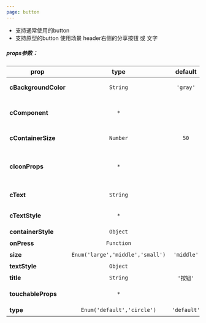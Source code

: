 ```yaml
---
page: button
---
```


* 支持通常使用的button
* 支持原型的button 使用场景 header右侧的分享按钮 或 文字

##### props参数：

prop | type | default | required | description
---- | :----: | :-------: | :--------: | -----------
**cBackgroundColor** | `String` | `'gray'` | false | 【type=circle】，设置backgroundColor
**cComponent** | `*` |  | false | 【type=circle】，内容区域可以使用组件填充
**cContainerSize** | `Number` | `50` | false | 【type=circle】，设置容器的大小
**cIconProps** | `*` |  | false | 【type=circle】，设置icon的props参考 @xzchameleon/icon API
**cText** | `String` |  | false | 【type=circle】，设置文字
**cTextStyle** | `*` |  | false | 【type=circle】，设置文字的样式。
**containerStyle** | `Object` |  | false | 设置按钮容器样式
**onPress** | `Function` |  | false | 设置按钮点击事件
**size** | `Enum('large','middle','small')` | `'middle'` | false | 指定按钮的大小
**textStyle** | `Object` |  | false | 设置按钮文字样式
**title** | `String` | `'按钮'` | false | 按钮上显示的文字
**touchableProps** | `*` |  | false | 含有Touchable组件props的对象
**type** | `Enum('default','circle')` | `'default'` | false | 指定按钮的类型



